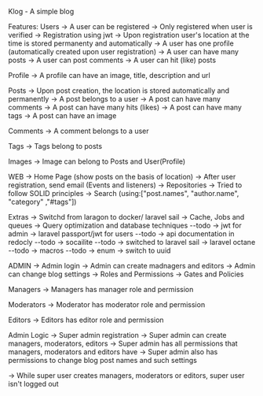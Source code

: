Klog - A simple blog

Features:
Users
-> A user can be registered
-> Only registered when user is verified
-> Registration using jwt
-> Upon registration user's location at the time is stored permanenty and automatically
-> A user has one profile (automatically created upon user registration)
-> A user can have many posts
-> A user can post comments
-> A user can hit (like) posts

Profile
-> A profile can have an image, title, description and url

Posts
-> Upon post creation, the location is stored automatically and permanently
-> A post belongs to a user
-> A post can have many comments
-> A post can have many hits (likes)
-> A post can have many tags
-> A post can have an image

Comments
-> A comment belongs to a user

Tags
-> Tags belong to posts

Images
-> Image can belong to Posts and User(Profile)

WEB
-> Home Page (show posts on the basis of location)
-> After user registration, send email (Events and listeners)
-> Repositories
-> Tried to follow SOLID principles
-> Search (using:["post.names", "author.name", "category" ,"#tags"])

Extras
-> Switchd from laragon to docker/ laravel sail
-> Cache, Jobs and queues
-> Query optimization and database techniques --todo
-> jwt for admin
-> laravel passport/jwt for users --todo
-> api documentation in redocly --todo
-> socailite --todo
-> switched to laravel sail
-> laravel octane --todo
-> macros --todo
-> enum
-> switch to uuid

ADMIN
-> Admin login
-> Admin can create madnagers and editors
-> Admin can change blog settings
-> Roles and Permissions
-> Gates and Policies

Managers
-> Managers has manager role and permission

Moderators
-> Moderator has moderator role and permission

Editors
-> Editors has editor role and permission

Admin Logic
-> Super admin registration
-> Super admin can create managers, moderators, editors
-> Super admin has all permissions that managers, moderators and editors have
-> Super admin also has permissions to change blog post names and such settings

-> While super user creates managers, moderators or editors, super user isn't logged out